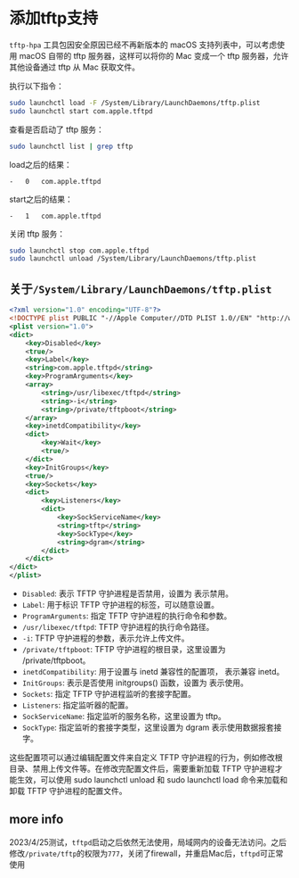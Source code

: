 # 添加tftp支持

`tftp-hpa` 工具包因安全原因已经不再新版本的 macOS 支持列表中，可以考虑使用 macOS 自带的 tftp 服务器，这样可以将你的 Mac 变成一个 tftp 服务器，允许其他设备通过 tftp 从 Mac 获取文件。

执行以下指令：

```sh
sudo launchctl load -F /System/Library/LaunchDaemons/tftp.plist
sudo launchctl start com.apple.tftpd
```

查看是否启动了 tftp 服务：

```sh
sudo launchctl list | grep tftp
```

load之后的结果：

```text
-   0   com.apple.tftpd
```

start之后的结果：

```text
-   1   com.apple.tftpd
```

关闭 tftp 服务：

```sh
sudo launchctl stop com.apple.tftpd
sudo launchctl unload /System/Library/LaunchDaemons/tftp.plist
```

## 关于`/System/Library/LaunchDaemons/tftp.plist`

```xml
<?xml version="1.0" encoding="UTF-8"?>
<!DOCTYPE plist PUBLIC "-//Apple Computer//DTD PLIST 1.0//EN" "http://www.apple.com/DTDs/PropertyList-1.0.dtd">
<plist version="1.0">
<dict>
    <key>Disabled</key>
    <true/>
    <key>Label</key>
    <string>com.apple.tftpd</string>
    <key>ProgramArguments</key>
    <array>
        <string>/usr/libexec/tftpd</string>
        <string>-i</string>
        <string>/private/tftpboot</string>
    </array>
    <key>inetdCompatibility</key>
    <dict>
        <key>Wait</key>
        <true/>
    </dict>
    <key>InitGroups</key>
    <true/>
    <key>Sockets</key>
    <dict>
        <key>Listeners</key>
        <dict>
            <key>SockServiceName</key>
            <string>tftp</string>
            <key>SockType</key>
            <string>dgram</string>
        </dict>
    </dict>
</dict>
</plist>
```

- `Disabled`: 表示 TFTP 守护进程是否禁用，设置为 <true/> 表示禁用。
- `Label`: 用于标识 TFTP 守护进程的标签，可以随意设置。
- `ProgramArguments`: 指定 TFTP 守护进程的执行命令和参数。
- `/usr/libexec/tftpd`: TFTP 守护进程的执行命令路径。
- `-i`: TFTP 守护进程的参数，表示允许上传文件。
- `/private/tftpboot`: TFTP 守护进程的根目录，这里设置为 /private/tftpboot。
- `inetdCompatibility`: 用于设置与 inetd 兼容性的配置项，<true/> 表示兼容 inetd。
- `InitGroups`: 表示是否使用 initgroups() 函数，设置为 <true/> 表示使用。
- `Sockets`: 指定 TFTP 守护进程监听的套接字配置。
- `Listeners`: 指定监听器的配置。
- `SockServiceName`: 指定监听的服务名称，这里设置为 tftp。
- `SockType`: 指定监听的套接字类型，这里设置为 dgram 表示使用数据报套接字。

这些配置项可以通过编辑配置文件来自定义 TFTP 守护进程的行为，例如修改根目录、禁用上传文件等。在修改完配置文件后，需要重新加载 TFTP 守护进程才能生效，可以使用 sudo launchctl unload 和 sudo launchctl load 命令来加载和卸载 TFTP 守护进程的配置文件。

## more info

2023/4/25测试，`tftpd`启动之后依然无法使用，局域网内的设备无法访问。之后修改`/private/tftp`的权限为`777`，关闭了firewall，并重启Mac后，`tftpd`可正常使用
